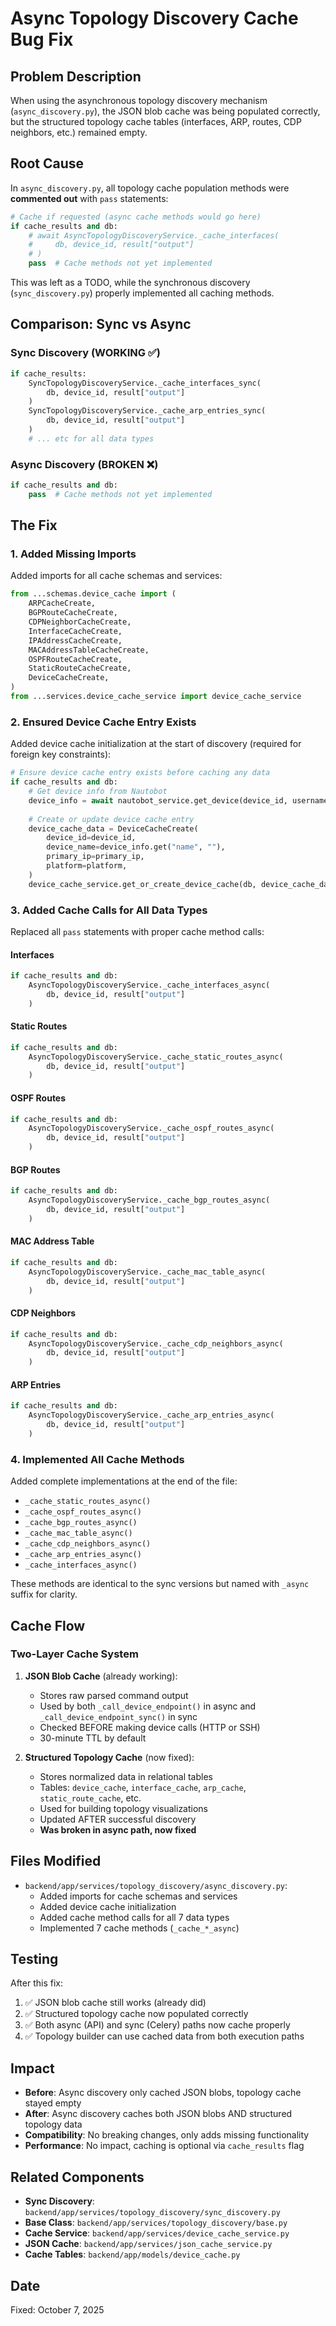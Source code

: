# Async Topology Discovery Cache Bug Fix

## Problem Description

When using the asynchronous topology discovery mechanism (`async_discovery.py`), the JSON blob cache was being populated correctly, but the structured topology cache tables (interfaces, ARP, routes, CDP neighbors, etc.) remained empty.

## Root Cause

In `async_discovery.py`, all topology cache population methods were **commented out** with `pass` statements:

```python
# Cache if requested (async cache methods would go here)
if cache_results and db:
    # await AsyncTopologyDiscoveryService._cache_interfaces(
    #     db, device_id, result["output"]
    # )
    pass  # Cache methods not yet implemented
```

This was left as a TODO, while the synchronous discovery (`sync_discovery.py`) properly implemented all caching methods.

## Comparison: Sync vs Async

### Sync Discovery (WORKING ✅)
```python
if cache_results:
    SyncTopologyDiscoveryService._cache_interfaces_sync(
        db, device_id, result["output"]
    )
    SyncTopologyDiscoveryService._cache_arp_entries_sync(
        db, device_id, result["output"]
    )
    # ... etc for all data types
```

### Async Discovery (BROKEN ❌)
```python
if cache_results and db:
    pass  # Cache methods not yet implemented
```

## The Fix

### 1. Added Missing Imports

Added imports for all cache schemas and services:

```python
from ...schemas.device_cache import (
    ARPCacheCreate,
    BGPRouteCacheCreate,
    CDPNeighborCacheCreate,
    InterfaceCacheCreate,
    IPAddressCacheCreate,
    MACAddressTableCacheCreate,
    OSPFRouteCacheCreate,
    StaticRouteCacheCreate,
    DeviceCacheCreate,
)
from ...services.device_cache_service import device_cache_service
```

### 2. Ensured Device Cache Entry Exists

Added device cache initialization at the start of discovery (required for foreign key constraints):

```python
# Ensure device cache entry exists before caching any data
if cache_results and db:
    # Get device info from Nautobot
    device_info = await nautobot_service.get_device(device_id, username)
    
    # Create or update device cache entry
    device_cache_data = DeviceCacheCreate(
        device_id=device_id,
        device_name=device_info.get("name", ""),
        primary_ip=primary_ip,
        platform=platform,
    )
    device_cache_service.get_or_create_device_cache(db, device_cache_data)
```

### 3. Added Cache Calls for All Data Types

Replaced all `pass` statements with proper cache method calls:

#### Interfaces
```python
if cache_results and db:
    AsyncTopologyDiscoveryService._cache_interfaces_async(
        db, device_id, result["output"]
    )
```

#### Static Routes
```python
if cache_results and db:
    AsyncTopologyDiscoveryService._cache_static_routes_async(
        db, device_id, result["output"]
    )
```

#### OSPF Routes
```python
if cache_results and db:
    AsyncTopologyDiscoveryService._cache_ospf_routes_async(
        db, device_id, result["output"]
    )
```

#### BGP Routes
```python
if cache_results and db:
    AsyncTopologyDiscoveryService._cache_bgp_routes_async(
        db, device_id, result["output"]
    )
```

#### MAC Address Table
```python
if cache_results and db:
    AsyncTopologyDiscoveryService._cache_mac_table_async(
        db, device_id, result["output"]
    )
```

#### CDP Neighbors
```python
if cache_results and db:
    AsyncTopologyDiscoveryService._cache_cdp_neighbors_async(
        db, device_id, result["output"]
    )
```

#### ARP Entries
```python
if cache_results and db:
    AsyncTopologyDiscoveryService._cache_arp_entries_async(
        db, device_id, result["output"]
    )
```

### 4. Implemented All Cache Methods

Added complete implementations at the end of the file:

- `_cache_static_routes_async()`
- `_cache_ospf_routes_async()`
- `_cache_bgp_routes_async()`
- `_cache_mac_table_async()`
- `_cache_cdp_neighbors_async()`
- `_cache_arp_entries_async()`
- `_cache_interfaces_async()`

These methods are identical to the sync versions but named with `_async` suffix for clarity.

## Cache Flow

### Two-Layer Cache System

1. **JSON Blob Cache** (already working):
   - Stores raw parsed command output
   - Used by both `_call_device_endpoint()` in async and `_call_device_endpoint_sync()` in sync
   - Checked BEFORE making device calls (HTTP or SSH)
   - 30-minute TTL by default

2. **Structured Topology Cache** (now fixed):
   - Stores normalized data in relational tables
   - Tables: `device_cache`, `interface_cache`, `arp_cache`, `static_route_cache`, etc.
   - Used for building topology visualizations
   - Updated AFTER successful discovery
   - **Was broken in async path, now fixed**

## Files Modified

- `backend/app/services/topology_discovery/async_discovery.py`:
  - Added imports for cache schemas and services
  - Added device cache initialization
  - Added cache method calls for all 7 data types
  - Implemented 7 cache methods (`_cache_*_async`)

## Testing

After this fix:
1. ✅ JSON blob cache still works (already did)
2. ✅ Structured topology cache now populated correctly
3. ✅ Both async (API) and sync (Celery) paths now cache properly
4. ✅ Topology builder can use cached data from both execution paths

## Impact

- **Before**: Async discovery only cached JSON blobs, topology cache stayed empty
- **After**: Async discovery caches both JSON blobs AND structured topology data
- **Compatibility**: No breaking changes, only adds missing functionality
- **Performance**: No impact, caching is optional via `cache_results` flag

## Related Components

- **Sync Discovery**: `backend/app/services/topology_discovery/sync_discovery.py`
- **Base Class**: `backend/app/services/topology_discovery/base.py`
- **Cache Service**: `backend/app/services/device_cache_service.py`
- **JSON Cache**: `backend/app/services/json_cache_service.py`
- **Cache Tables**: `backend/app/models/device_cache.py`

## Date

Fixed: October 7, 2025
